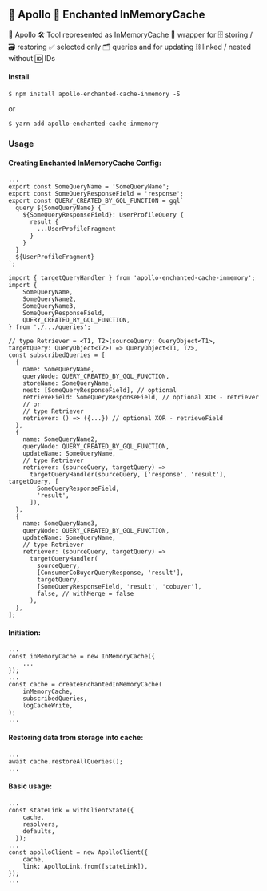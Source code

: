 ## 🚀‍‍ Apollo 🧙 Enchanted InMemoryCache

 🚀 Apollo 🛠‍ Tool represented as InMemoryCache 🧙 wrapper for 🗄 storing / 🗃 restoring ✅ selected only 🗂️ queries and for updating ⛓ linked / nested without 🆔 IDs

#### Install

`$ npm install apollo-enchanted-cache-inmemory -S`

or

`$ yarn add apollo-enchanted-cache-inmemory`

### Usage

#### Creating Enchanted InMemoryCache Config:

```$xslt
...
export const SomeQueryName = 'SomeQueryName';
export const SomeQueryResponseField = 'response';
export const QUERY_CREATED_BY_GQL_FUNCTION = gql`
  query ${SomeQueryName} {
    ${SomeQueryResponseField}: UserProfileQuery {
      result {
        ...UserProfileFragment
      }
    }
  }
  ${UserProfileFragment}
`;
```

```$xslt
import { targetQueryHandler } from 'apollo-enchanted-cache-inmemory';
import {
    SomeQueryName,
    SomeQueryName2,
    SomeQueryName3,
    SomeQueryResponseField,
    QUERY_CREATED_BY_GQL_FUNCTION,
} from './.../queries';

// type Retriever = <T1, T2>(sourceQuery: QueryObject<T1>, targetQuery: QueryObject<T2>) => QueryObject<T1, T2>,
const subscribedQueries = [
  {
    name: SomeQueryName,
    queryNode: QUERY_CREATED_BY_GQL_FUNCTION,
    storeName: SomeQueryName,
    nest: [SomeQueryResponseField], // optional
    retrieveField: SomeQueryResponseField, // optional XOR - retriever
    // or 
    // type Retriever
    retriever: () => ({...}) // optional XOR - retrieveField
  },
  {
    name: SomeQueryName2,
    queryNode: QUERY_CREATED_BY_GQL_FUNCTION,
    updateName: SomeQueryName,
    // type Retriever
    retriever: (sourceQuery, targetQuery) =>
      targetQueryHandler(sourceQuery, ['response', 'result'], targetQuery, [
        SomeQueryResponseField,
        'result',
      ]),
  },
  {
    name: SomeQueryName3,
    queryNode: QUERY_CREATED_BY_GQL_FUNCTION,
    updateName: SomeQueryName,
    // type Retriever
    retriever: (sourceQuery, targetQuery) =>
      targetQueryHandler(
        sourceQuery,
        [ConsumerCoBuyerQueryResponse, 'result'],
        targetQuery,
        [SomeQueryResponseField, 'result', 'cobuyer'],
        false, // withMerge = false
      ),
  },
];
```

#### Initiation:

```
...
const inMemoryCache = new InMemoryCache({
    ...
});
...
const cache = createEnchantedInMemoryCache(
    inMemoryCache,
    subscribedQueries,
    logCacheWrite,
);
...
```

#### Restoring data from storage into cache:

```$xslt
...
await cache.restoreAllQueries();
...
```

#### Basic usage:

```$xslt
...
const stateLink = withClientState({
    cache,
    resolvers,
    defaults,
  });
...
const apolloClient = new ApolloClient({
    cache,
    link: ApolloLink.from([stateLink]),
});
...
```
